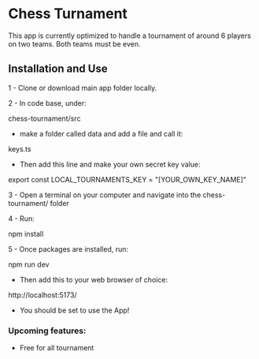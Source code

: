 # Chess Turnament

This app is currently optimized to handle a tournament of around 6 players on two teams. Both teams must be even.

<!-- - [@vitejs/plugin-react](https://github.com/vitejs/vite-plugin-react/blob/main/packages/plugin-react) uses [Babel](https://babeljs.io/) for Fast Refresh
- [@vitejs/plugin-react-swc](https://github.com/vitejs/vite-plugin-react/blob/main/packages/plugin-react-swc) uses [SWC](https://swc.rs/) for Fast Refresh -->

## Installation and Use
1 - Clone or download main app folder locally.

2 - In code base, under: 
  
  chess-tournament/src

  - make a folder called data and add a file and call it:

  keys.ts

  - Then add this line and make your own secret key value:

  export const LOCAL_TOURNAMENTS_KEY = "[YOUR_OWN_KEY_NAME]"

3 - Open a terminal on your computer and navigate into the chess-tournament/ folder

4 - Run:

  npm install

5 - Once packages are installed, run:

  npm run dev

  - Then add this to your web browser of choice:

  http://localhost:5173/

  - You should be set to use the App!

### Upcoming features:
- Free for all tournament

<!-- ```js
export default tseslint.config({
  extends: [
    // Remove ...tseslint.configs.recommended and replace with this
    ...tseslint.configs.recommendedTypeChecked,
    // Alternatively, use this for stricter rules
    ...tseslint.configs.strictTypeChecked,
    // Optionally, add this for stylistic rules
    ...tseslint.configs.stylisticTypeChecked,
  ],
  languageOptions: {
    // other options...
    parserOptions: {
      project: ['./tsconfig.node.json', './tsconfig.app.json'],
      tsconfigRootDir: import.meta.dirname,
    },
  },
})
``` -->